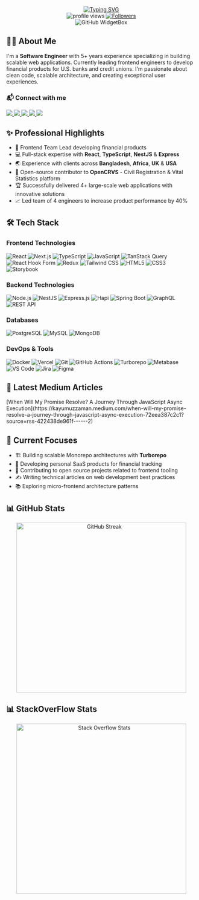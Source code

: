 <div align="center">
  <a href="https://git.io/typing-svg">
    <img src="https://readme-typing-svg.demolab.com?font=Poppins&weight=600&duration=3000&pause=1000&color=4169E1&center=true&vCenter=true&width=700&lines=Hi+%F0%9F%91%8B+I'm+Kayumuzzaman+Robin;Full-Stack+JavaScript+Engineer;Frontend+Team+Lead;Open+Source+Contributor;Tech+Article+Writer" alt="Typing SVG" />
  </a>
  
  <div>
    <img src="https://komarev.com/ghpvc/?username=kayumuzzaman&color=blue&style=flat-square&label=Profile+Views" alt="profile views" />
    <a href="https://github.com/kayumuzzaman?tab=followers">
      <img src="https://img.shields.io/github/followers/kayumuzzaman?style=flat-square&color=blue" alt="Followers" />
    </a>
  </div>
</div>

<div align="center">
  <img src="https://github-widgetbox.vercel.app/api/profile?username=kayumuzzaman&data=followers,repositories,commits&theme=nautilus" alt="GitHub WidgetBox" />
</div>

## 👨‍💻 About Me

  <p align="left">
    I'm a <b>Software Engineer</b> with 5+ years experience specializing in building scalable web applications.
    Currently leading frontend engineers to develop financial products for U.S. banks and credit unions.
    I'm passionate about clean code, scalable architecture, and creating exceptional user experiences.
  </p>

### 📬 Connect with me

  <div align="left">
    <a href="mailto:i.kayumuzzaman@gmail.com">
      <img src="https://img.shields.io/badge/Email-i.kayumuzzaman%40gmail.com-D14836?style=for-the-badge&logo=gmail&logoColor=white"/>
    </a>
    <a href="https://www.linkedin.com/in/kayumuzzaman/">
      <img src="https://img.shields.io/badge/LinkedIn-Connect-0077B5?style=for-the-badge&logo=linkedin&logoColor=white"/>
    </a>
    <a href="https://stackoverflow.com/users/11002126/kayumuzzaman">
      <img src="https://img.shields.io/badge/Stack_Overflow-FE7A16?style=for-the-badge&logo=stack-overflow&logoColor=white"/>
    </a>
    <a href="https://medium.com/@kayumuzzaman">
      <img src="https://img.shields.io/badge/Medium-Follow-12100E?style=for-the-badge&logo=medium&logoColor=white"/>
    </a>
    <a href="https://x.com/kayumuzzamaan">
      <img src="https://img.shields.io/badge/X-Follow-1DA1F2?style=for-the-badge&logo=x&logoColor=white"/>
    </a>
  </div>
</div>

## ✨ Professional Highlights

- 🚀 Frontend Team Lead developing financial products
- 💻 Full-stack expertise with **React**, **TypeScript**, **NestJS** & **Express**
- 🌏 Experience with clients across **Bangladesh**, **Africa**, **UK** & **USA**
- 🔄 Open-source contributor to **OpenCRVS** - Civil Registration & Vital Statistics platform
- 🏆 Successfully delivered 4+ large-scale web applications with innovative solutions
- 📈 Led team of 4 engineers to increase product performance by 40%

## 🛠️ Tech Stack

### Frontend Technologies

![React](https://img.shields.io/badge/-React-61DAFB?style=for-the-badge&logo=react&logoColor=black)
![Next.js](https://img.shields.io/badge/-Next.js-000000?style=for-the-badge&logo=next.js)
![TypeScript](https://img.shields.io/badge/-TypeScript-3178C6?style=for-the-badge&logo=typescript&logoColor=white)
![JavaScript](https://img.shields.io/badge/-JavaScript-F7DF1E?style=for-the-badge&logo=javascript&logoColor=black)
![TanStack Query](https://img.shields.io/badge/-TanStack_Query-FF4154?style=for-the-badge&logo=react-query&logoColor=white)
![React Hook Form](https://img.shields.io/badge/-React_Hook_Form-EC5990?style=for-the-badge&logo=react&logoColor=white)
![Redux](https://img.shields.io/badge/-Redux-764ABC?style=for-the-badge&logo=redux&logoColor=white)
![Tailwind CSS](https://img.shields.io/badge/-Tailwind_CSS-38B2AC?style=for-the-badge&logo=tailwind-css&logoColor=white)
![HTML5](https://img.shields.io/badge/-HTML5-E34F26?style=for-the-badge&logo=html5&logoColor=white)
![CSS3](https://img.shields.io/badge/-CSS3-1572B6?style=for-the-badge&logo=css3&logoColor=white)
![Storybook](https://img.shields.io/badge/-Storybook-FF4785?style=for-the-badge&logo=storybook&logoColor=white)

### Backend Technologies

![Node.js](https://img.shields.io/badge/-Node.js-339933?style=for-the-badge&logo=node.js&logoColor=white)
![NestJS](https://img.shields.io/badge/-NestJS-E0234E?style=for-the-badge&logo=nestjs&logoColor=white)
![Express.js](https://img.shields.io/badge/-Express-000000?style=for-the-badge&logo=express&logoColor=white)
![Hapi](https://img.shields.io/badge/-Hapi-orange?style=for-the-badge&logo=hapi&logoColor=white)
![Spring Boot](https://img.shields.io/badge/-Spring_Boot-6DB33F?style=for-the-badge&logo=spring&logoColor=white)
![GraphQL](https://img.shields.io/badge/-GraphQL-E10098?style=for-the-badge&logo=graphql&logoColor=white)
![REST API](https://img.shields.io/badge/-REST_API-FF6C37?style=for-the-badge&logo=postman&logoColor=white)

### Databases

![PostgreSQL](https://img.shields.io/badge/-PostgreSQL-336791?style=for-the-badge&logo=postgresql&logoColor=white)
![MySQL](https://img.shields.io/badge/-MySQL-4479A1?style=for-the-badge&logo=mysql&logoColor=white)
![MongoDB](https://img.shields.io/badge/-MongoDB-47A248?style=for-the-badge&logo=mongodb&logoColor=white)

### DevOps & Tools

![Docker](https://img.shields.io/badge/-Docker-2496ED?style=for-the-badge&logo=docker&logoColor=white)
![Vercel](https://img.shields.io/badge/-Vercel-000000?style=for-the-badge&logo=vercel&logoColor=white)
![Git](https://img.shields.io/badge/-Git-F05032?style=for-the-badge&logo=git&logoColor=white)
![GitHub Actions](https://img.shields.io/badge/-GitHub_Actions-2088FF?style=for-the-badge&logo=github-actions&logoColor=white)
![Turborepo](https://img.shields.io/badge/-Turborepo-EF4444?style=for-the-badge&logo=turborepo&logoColor=white)
![Metabase](https://img.shields.io/badge/-Metabase-509EE3?style=for-the-badge&logo=metabase&logoColor=white)
![VS Code](https://img.shields.io/badge/-VS_Code-007ACC?style=for-the-badge&logo=visual-studio-code&logoColor=white)
![Jira](https://img.shields.io/badge/-Jira-0052CC?style=for-the-badge&logo=jira&logoColor=white)
![Figma](https://img.shields.io/badge/-Figma-F24E1E?style=for-the-badge&logo=figma&logoColor=white)

## 📝 Latest Medium Articles

<!-- BLOG-POST-LIST:START -->[When Will My Promise Resolve? A Journey Through JavaScript Async Execution](https://kayumuzzaman.medium.com/when-will-my-promise-resolve-a-journey-through-javascript-async-execution-72eea387c2c1?source=rss-422438de961f------2) 
<!-- BLOG-POST-LIST:END -->

## 🚀 Current Focuses

- 🏗️ Building scalable Monorepo architectures with **Turborepo**
- 💼 Developing personal SaaS products for financial tracking
- 🌱 Contributing to open source projects related to frontend tooling
- ✍️ Writing technical articles on web development best practices
- 📚 Exploring micro-frontend architecture patterns

## 📊 GitHub Stats

<div align="center" >
  <img width="450" src="https://github-readme-streak-stats.herokuapp.com?user=kayumuzzaman&theme=tokyonight&hide_border=true&date_format=M%20j%5B%2C%20Y%5D" alt="GitHub Streak" />
</div>

## 📊 StackOverFlow Stats

<div align="center" >
    
  <a href="https://stackoverflow.com/users/11002126/kayumuzzaman">
    <img width="450" src="https://stackoverflow-card.vercel.app/?userID=11002126&theme=stackoverflow-dark" alt="Stack Overflow Stats" />
  </a>
</div>

<!--
This README file is maintained by Kayumuzzaman Robin
Last Updated: May 10, 2025
-->
